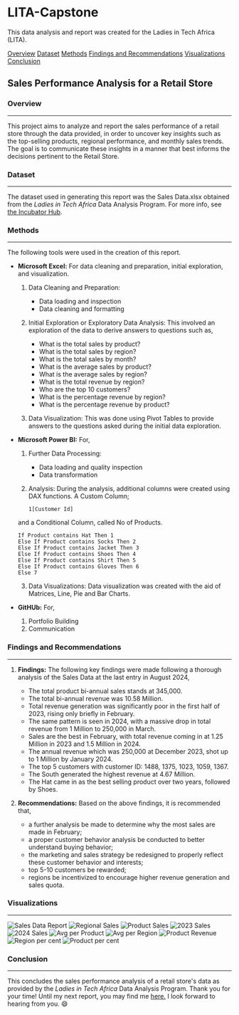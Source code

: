 # LITA-Capstone
This data analysis and report was created for the Ladies in Tech Africa (LITA).

[Overview](#overview)
[Dataset](#dataset)
[Methods](#methods)
[Findings and Recommendations](#findings-and-recommendations)
[Visualizations](#visualizations)
[Conclusion](conclusion)

## Sales Performance Analysis for a Retail Store

### Overview
---
This project aims to analyze and report the sales performance of a retail store through the data provided, in order to uncover key insights such as the top-selling products, regional 
performance, and monthly sales trends. The goal is to communicate these insights in a manner that best informs the decisions pertinent to the Retail Store.


### Dataset
---
The dataset used in generating this report was the Sales Data.xlsx obtained from the _Ladies in Tech Africa_ Data Analysis Program. For more info, see [the Incubator Hub](http://www.theincubatorng.org/).


### Methods
---
The following tools were used in the creation of this report.
- **Microsoft Excel:** For data cleaning and preparation, initial exploration, and visualization.
  1. Data Cleaning and Preparation:
     - Data loading and inspection
     - Data cleaning and formatting

  2. Initial Exploration or Exploratory Data Analysis:
     This involved an exploration of the data to derive answers to questions such as,
     - What is the total sales by product?
     - What is the total sales by region?
     - What is the total sales by month?
     - What is the average sales by product?
     - What is the average sales by region?
     - What is the total revenue by region?
     - Who are the top 10 customers?
     - What is the percentage revenue by region?
     - What is the percentage revenue by product?

  3. Data Visualization: This was done using Pivot Tables to provide answers to the questions asked during the initial data exploration. 

       
- **Microsoft Power BI:** For,
  1. Further Data Processing:
     - Data loading and quality inspection
     - Data transformation

  2. Analysis:
    During the analysis, additional columns were created using DAX functions. A Custom Column;
    
     ```DAX
     1[Customer Id]
     ```

  and a Conditional Column, called No of Products.

    ```DAX
    If Product contains Hat Then 1
    Else If Product contains Socks Then 2
    Else If Product contains Jacket Then 3
    Else If Product contains Shoes Then 4
    Else If Product contains Shirt Then 5
    Else If Product contains Gloves Then 6
    Else 7
    ```
   
  3. Data Visualizations: Data visualization was created with the aid of Matrices, Line, Pie and Bar Charts.

   
- **GitHUb:** For,
  1. Portfolio Building
  2. Communication


### Findings and Recommendations
---
1. **Findings:** The following key findings were made following a thorough analysis of the Sales Data at the last entry in August 2024, 
   - The total product bi-annual sales stands at 345,000.
   - The total bi-annual revenue was 10.58 Million.
   - Total revenue generation was significantly poor in the first half of 2023, rising only briefly in February.
   - The same pattern is seen in 2024, with a massive drop in total revenue from 1 Million to 250,000 in March.
   - Sales are the best in February, with total revenue coming in at 1.25 Million in 2023 and 1.5 Million in 2024.
   - The annual revenue which was 250,000 at December 2023, shot up to 1 Million by January 2024.
   - The top 5 customers with customer ID: 1488, 1375, 1023, 1059, 1367.
   - The South generated the highest revenue at 4.67 Million.
   - The Hat came in as the best selling product over two years, followed by Shoes.

2. **Recommendations:** Based on the above findings, it is recommended that,
   - a further analysis be made to determine why the most sales are made in February;
   - a proper customer behavior analysis be conducted to better understand buying behavior;
   - the marketing and sales strategy be redesigned to properly reflect these customer behavior and interests;
   - top 5-10 customers be rewarded;
   - regions be incentivized to encourage higher revenue generation and sales quota.


### Visualizations
---
  ![Sales Data Report](https://github.com/kayeneii/LITA-Capstone/blob/main/Sales-Data-Viz.png)
      ![Regional Sales](https://github.com/kayeneii/LITA-Capstone/blob/main/sales_tr%20per%20region.png)
      ![Product Sales](https://github.com/kayeneii/LITA-Capstone/blob/main/sales_total%20product.png)
      ![2023 Sales](https://github.com/kayeneii/LITA-Capstone/blob/main/sales_2023.png)
      ![2024 Sales](https://github.com/kayeneii/LITA-Capstone/blob/main/sales_2024.png)
      ![Avg per Product](https://github.com/kayeneii/LITA-Capstone/blob/main/sales_avg%20per%20product.png)
      ![Avg per Region](https://github.com/kayeneii/LITA-Capstone/blob/main/sales_avg%20per%20region.png)
      ![Product Revenue](https://github.com/kayeneii/LITA-Capstone/blob/main/sales_tr%20per%20product.png)
      ![Region per cent](https://github.com/kayeneii/LITA-Capstone/blob/main/sales_region%20per%20cent.png)
      ![Product per cent](https://github.com/kayeneii/LITA-Capstone/blob/main/sales_product%20per%20cent.png)


### Conclusion
---
This concludes the sales performance analysis of a retail store's data as provided by the _Ladies in Tech Africa_ Data Analysis Program. Thank you for your time!
Until my next report, you may find me [here.](https://www.linkedin.com/in/kayeneii/) I look forward to hearing from you. 😄
